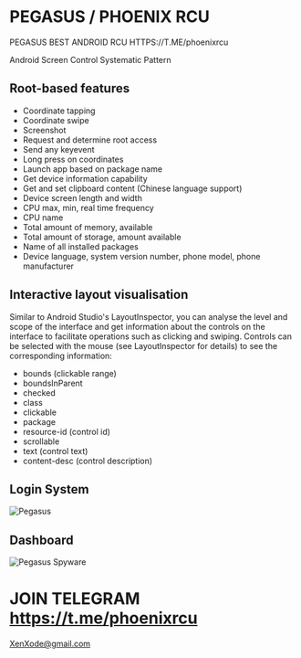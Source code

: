 # PEGASUS / PHOENIX RCU
PEGASUS BEST ANDROID RCU
HTTPS://T.ME/phoenixrcu


Android Screen Control Systematic Pattern 

## Root-based features

- Coordinate tapping
- Coordinate swipe
- Screenshot
- Request and determine root access
- Send any keyevent
- Long press on coordinates
- Launch app based on package name
- Get device information capability
- Get and set clipboard content (Chinese language support)
- Device screen length and width
- CPU max, min, real time frequency
- CPU name
- Total amount of memory, available
- Total amount of storage, amount available
- Name of all installed packages
- Device language, system version number, phone model, phone manufacturer

## Interactive layout visualisation

Similar to Android Studio's LayoutInspector, you can analyse the level and scope of the interface and get information about the controls on the interface to facilitate operations such as clicking and swiping.
Controls can be selected with the mouse (see LayoutInspector for details) to see the corresponding information:

- bounds (clickable range)
- boundsInParent
- checked
- class
- clickable
- package
- resource-id (control id)
- scrollable
- text (control text)
- content-desc (control description)

  
## Login System
![Pegasus](https://i.imgur.com/rRZD6Pm.png)

## Dashboard

![Pegasus Spyware](https://i.imgur.com/VOjitdW.png)


# JOIN TELEGRAM https://t.me/phoenixrcu
XenXode@gmail.com

